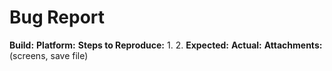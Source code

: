 # Bug Report
**Build:** 
**Platform:** 
**Steps to Reproduce:**
1. 
2. 
**Expected:** 
**Actual:** 
**Attachments:** (screens, save file)
